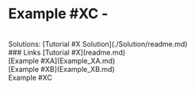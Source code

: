 # Example #XC - 
<br>
Solutions: [Tutorial #X Solution](./Solution/readme.md)<br>
### Links
[Tutorial #X](readme.md)<br>
[Example #XA](Example_XA.md)<br>
[Example #XB](Example_XB.md)<br>
Example #XC